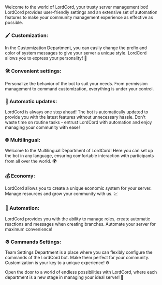 Welcome to the world of LordCord, your trusty server management bot! 
LordCord provides user-friendly settings and an extensive set of automation features to make your community management experience as effective as possible.

### 🖌️ Customization:
In the Customization Department, you can easily change the prefix and color of system messages to give your server a unique style. LordCord allows you to express your personality! 🎨
### 🛠️ Convenient settings:
Personalize the behavior of the bot to suit your needs. From permission management to command customization, everything is under your control.
### 🔄 Automatic updates:
LordCord is always one step ahead! The bot is automatically updated to provide you with the latest features without unnecessary hassle.
Don't waste time on routine tasks - entrust LordCord with automation and enjoy managing your community with ease!
### 🌐 Multilingual:
Welcome to the Multilingual Department of LordCord! Here you can set up the bot in any language, ensuring comfortable interaction with participants from all over the world. 🌍
### 💰 Economy:
LordCord allows you to create a unique economic system for your server. Manage resources and grow your community with us. 💹
### 🤖 Automation:
LordCord provides you with the ability to manage roles, create automatic reactions and messages when creating branches. Automate your server for maximum convenience!
### ⚙️ Commands Settings:
Team Settings Department is a place where you can flexibly configure the commands of the LordCord bot. Make them perfect for your community. Customization is your key to a unique experience! ⚙️

Open the door to a world of endless possibilities with LordCord, where each department is a new stage in managing your ideal server! 🌟
